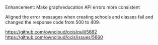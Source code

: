 Enhancement: Make graph/education API errors more consistent

Aligned the error messages when creating schools and classes fail and changed the response code from 500 to 409.

https://github.com/owncloud/ocis/pull/5682
https://github.com/owncloud/ocis/issues/5660
